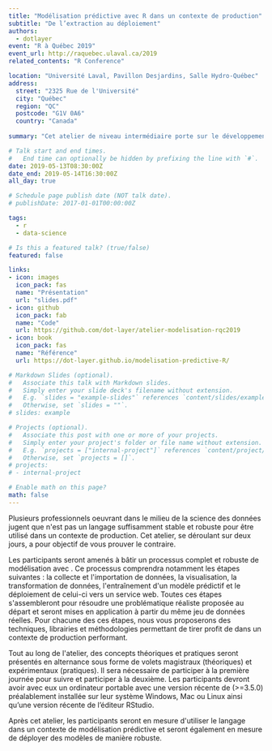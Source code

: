 ```yaml
---
title: "Modélisation prédictive avec R dans un contexte de production"
subtitle: "De l’extraction au déploiement"
authors:
  - dotlayer
event: "R à Québec 2019"
event_url: http://raquebec.ulaval.ca/2019
related_contents: "R Conference"

location: "Université Laval, Pavillon Desjardins, Salle Hydro-Québec"
address:
  street: "2325 Rue de l'Université"
  city: "Québec"
  region: "QC"
  postcode: "G1V 0A6"
  country: "Canada"
  
summary: "Cet atelier de niveau intermédiaire porte sur le développement et le déploiement d'un processus complet de modélisation en utilisant R."

# Talk start and end times.
#   End time can optionally be hidden by prefixing the line with `#`.
date: 2019-05-13T08:30:00Z
date_end: 2019-05-14T16:30:00Z
all_day: true

# Schedule page publish date (NOT talk date).
# publishDate: 2017-01-01T00:00:00Z

tags:
  - r
  - data-science

# Is this a featured talk? (true/false)
featured: false

links:
- icon: images
  icon_pack: fas
  name: "Présentation"
  url: "slides.pdf"
- icon: github
  icon_pack: fab
  name: "Code"
  url: https://github.com/dot-layer/atelier-modelisation-rqc2019
- icon: book
  icon_pack: fas
  name: "Référence"
  url: https://dot-layer.github.io/modelisation-predictive-R/

# Markdown Slides (optional).
#   Associate this talk with Markdown slides.
#   Simply enter your slide deck's filename without extension.
#   E.g. `slides = "example-slides"` references `content/slides/example-slides.md`.
#   Otherwise, set `slides = ""`.
# slides: example

# Projects (optional).
#   Associate this post with one or more of your projects.
#   Simply enter your project's folder or file name without extension.
#   E.g. `projects = ["internal-project"]` references `content/project/deep-learning/index.md`.
#   Otherwise, set `projects = []`.
# projects:
# - internal-project

# Enable math on this page?
math: false
---
```


Plusieurs professionnels oeuvrant dans le milieu de la science des données jugent que <i class="fab fa-r-project"></i> n'est pas un langage suffisamment stable
et robuste pour être utilisé dans un contexte de production. Cet atelier, se déroulant sur deux jours, a pour objectif de vous prouver le contraire.

Les participants seront amenés à bâtir un processus complet et robuste de modélisation avec <i class="fab fa-r-project"></i>. Ce processus comprendra notamment
les étapes suivantes : la collecte et l'importation de données, la visualisation, la transformation de données, l'entraînement d'un modèle prédictif et le
déploiement de celui-ci vers un service web. Toutes ces étapes s'assembleront pour résoudre une problématique réaliste proposée au départ et seront mises en
application à partir du même jeu de données réelles. Pour chacune des ces étapes, nous vous proposerons des techniques, librairies et méthodologies permettant
de tirer profit de <i class="fab fa-r-project"></i> dans un contexte de production performant.

Tout au long de l'atelier, des concepts théoriques et pratiques seront présentés en alternance sous forme de volets magistraux (théoriques) et expérimentaux
(pratiques). Il sera nécessaire de participer à la première journée pour suivre et participer à la deuxième. Les participants devront avoir avec eux un
ordinateur portable avec une version récente de <i class="fab fa-r-project"></i> (>=3.5.0) préalablement installée sur leur système Windows, Mac ou Linux
ainsi qu’une version récente de l’éditeur RStudio.

Après cet atelier, les participants seront en mesure d'utiliser le langage <i class="fab fa-r-project"></i> dans un contexte de modélisation prédictive et
seront également en mesure de déployer des modèles de manière robuste.
